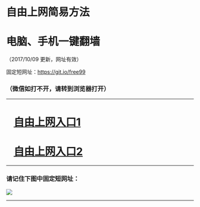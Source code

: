 ﻿# 自由上网简易方法

# 电脑、手机一键翻墙

（2017/10/09 更新，网址有效）

固定短网址：https://git.io/free99

### （微信如打不开，请转到浏览器打开）


***





# &nbsp;&nbsp; <a href="http://ft1228424436.fwq-tz-1001.info/fwqtz01.html?t=100900130716 " target="_blank">自由上网入口1</a>
# &nbsp;&nbsp; <a href="http://ft488328112.fwq-tz-1002.info/fwqtz02.html?t=10090014219 " target="_blank">自由上网入口2</a>
***

### 请记住下图中固定短网址：

<img src="https://s3-us-west-2.amazonaws.com/fwq-1001/yjfq-20170905okok.png" /> 


***

